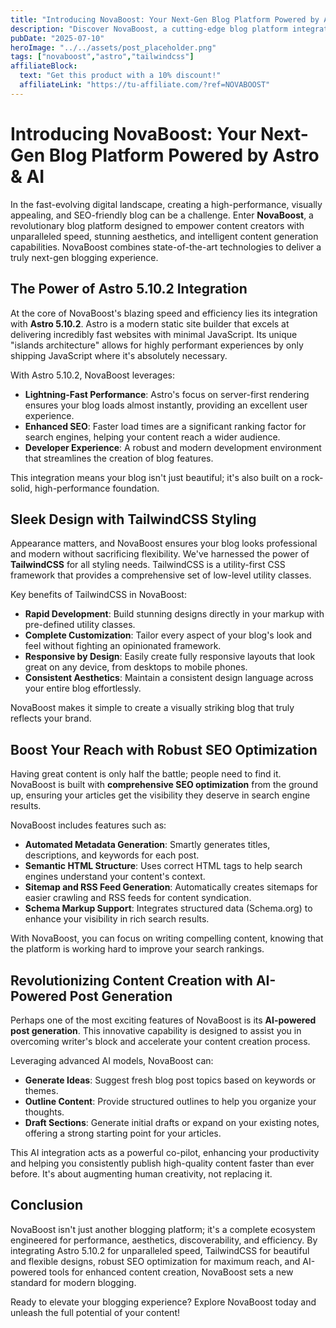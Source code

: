 ```yaml
---
title: "Introducing NovaBoost: Your Next-Gen Blog Platform Powered by Astro & AI"
description: "Discover NovaBoost, a cutting-edge blog platform integrating Astro, TailwindCSS, SEO, and AI for powerful content."
pubDate: "2025-07-10"
heroImage: "../../assets/post_placeholder.png"
tags: ["novaboost","astro","tailwindcss"]
affiliateBlock:
  text: "Get this product with a 10% discount!"
  affiliateLink: "https://tu-affiliate.com/?ref=NOVABOOST"
---
```



# Introducing NovaBoost: Your Next-Gen Blog Platform Powered by Astro & AI

In the fast-evolving digital landscape, creating a high-performance, visually appealing, and SEO-friendly blog can be a challenge. Enter **NovaBoost**, a revolutionary blog platform designed to empower content creators with unparalleled speed, stunning aesthetics, and intelligent content generation capabilities. NovaBoost combines state-of-the-art technologies to deliver a truly next-gen blogging experience.

## The Power of Astro 5.10.2 Integration

At the core of NovaBoost's blazing speed and efficiency lies its integration with **Astro 5.10.2**. Astro is a modern static site builder that excels at delivering incredibly fast websites with minimal JavaScript. Its unique "islands architecture" allows for highly performant experiences by only shipping JavaScript where it's absolutely necessary.

With Astro 5.10.2, NovaBoost leverages:

-   **Lightning-Fast Performance**: Astro's focus on server-first rendering ensures your blog loads almost instantly, providing an excellent user experience.
-   **Enhanced SEO**: Faster load times are a significant ranking factor for search engines, helping your content reach a wider audience.
-   **Developer Experience**: A robust and modern development environment that streamlines the creation of blog features.

This integration means your blog isn't just beautiful; it's also built on a rock-solid, high-performance foundation.

## Sleek Design with TailwindCSS Styling

Appearance matters, and NovaBoost ensures your blog looks professional and modern without sacrificing flexibility. We've harnessed the power of **TailwindCSS** for all styling needs. TailwindCSS is a utility-first CSS framework that provides a comprehensive set of low-level utility classes.

Key benefits of TailwindCSS in NovaBoost:

-   **Rapid Development**: Build stunning designs directly in your markup with pre-defined utility classes.
-   **Complete Customization**: Tailor every aspect of your blog's look and feel without fighting an opinionated framework.
-   **Responsive by Design**: Easily create fully responsive layouts that look great on any device, from desktops to mobile phones.
-   **Consistent Aesthetics**: Maintain a consistent design language across your entire blog effortlessly.

NovaBoost makes it simple to create a visually striking blog that truly reflects your brand.

## Boost Your Reach with Robust SEO Optimization

Having great content is only half the battle; people need to find it. NovaBoost is built with **comprehensive SEO optimization** from the ground up, ensuring your articles get the visibility they deserve in search engine results. 

NovaBoost includes features such as:

-   **Automated Metadata Generation**: Smartly generates titles, descriptions, and keywords for each post.
-   **Semantic HTML Structure**: Uses correct HTML tags to help search engines understand your content's context.
-   **Sitemap and RSS Feed Generation**: Automatically creates sitemaps for easier crawling and RSS feeds for content syndication.
-   **Schema Markup Support**: Integrates structured data (Schema.org) to enhance your visibility in rich search results.

With NovaBoost, you can focus on writing compelling content, knowing that the platform is working hard to improve your search rankings.

## Revolutionizing Content Creation with AI-Powered Post Generation

Perhaps one of the most exciting features of NovaBoost is its **AI-powered post generation**. This innovative capability is designed to assist you in overcoming writer's block and accelerate your content creation process.

Leveraging advanced AI models, NovaBoost can:

-   **Generate Ideas**: Suggest fresh blog post topics based on keywords or themes.
-   **Outline Content**: Provide structured outlines to help you organize your thoughts.
-   **Draft Sections**: Generate initial drafts or expand on your existing notes, offering a strong starting point for your articles.

This AI integration acts as a powerful co-pilot, enhancing your productivity and helping you consistently publish high-quality content faster than ever before. It's about augmenting human creativity, not replacing it.

## Conclusion

NovaBoost isn't just another blogging platform; it's a complete ecosystem engineered for performance, aesthetics, discoverability, and efficiency. By integrating Astro 5.10.2 for unparalleled speed, TailwindCSS for beautiful and flexible designs, robust SEO optimization for maximum reach, and AI-powered tools for enhanced content creation, NovaBoost sets a new standard for modern blogging.

Ready to elevate your blogging experience? Explore NovaBoost today and unleash the full potential of your content!
